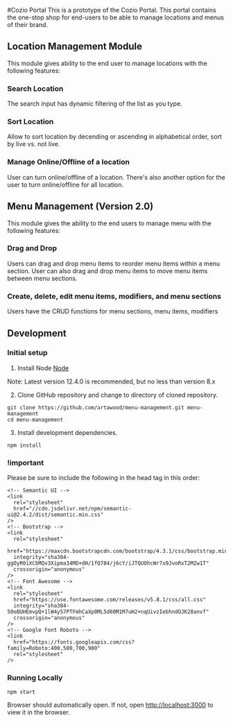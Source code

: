 #Cozio Portal
This is a prototype of the Cozio Portal. This portal contains the one-stop shop for end-users to be able to manage locations and menus of their brand.

## Location Management Module

This module gives ability to the end user to manage locations with the following features:

### Search Location

The search input has dynamic filtering of the list as you type.

### Sort Location

Allow to sort location by decending or ascending in alphabetical order, sort by live vs. not live.

### Manage Online/Offline of a location

User can turn online/offline of a location. There's also another option for the user to turn online/offline for all location.

## Menu Management (Version 2.0)

This module gives the ability to the end users to manage menu with the following features:

### Drag and Drop

Users can drag and drop menu items to reorder menu items within a menu section. User can also drag and drop menu items to move menu items between menu sections.

### Create, delete, edit menu items, modifiers, and menu sections

Users have the CRUD functions for menu sections, menu items, modifiers

## Development

### Initial setup

1. Install Node [Node](https://nodejs.org/en/)

Note: Latest version 12.4.0 is recommended, but no less than version 8.x

2. Clone GitHub repository and change to directory of cloned repository.

```
git clone https://github.com/artawood/menu-management.git menu-management
cd menu-management
```

3. Install development dependencies.

```
npm install
```

### !important

Please be sure to include the following in the head tag in this order:

```
<!-- Semantic UI -->
<link
  rel="stylesheet"
  href="//cdn.jsdelivr.net/npm/semantic-ui@2.4.2/dist/semantic.min.css"
/>
<!-- Bootstrap -->
<link
  rel="stylesheet"
  href="https://maxcdn.bootstrapcdn.com/bootstrap/4.3.1/css/bootstrap.min.css"
  integrity="sha384-ggOyR0iXCbMQv3Xipma34MD+dH/1fQ784/j6cY/iJTQUOhcWr7x9JvoRxT2MZw1T"
  crossorigin="anonymous"
/>
<!-- Font Awesome -->
<link
  rel="stylesheet"
  href="https://use.fontawesome.com/releases/v5.8.1/css/all.css"
  integrity="sha384-50oBUHEmvpQ+1lW4y57PTFmhCaXp0ML5d60M1M7uH2+nqUivzIebhndOJK28anvf"
  crossorigin="anonymous"
/>
<!-- Google Font Roboto -->
<link
  href="https://fonts.googleapis.com/css?family=Roboto:400,500,700,900"
  rel="stylesheet"
/>

```

### Running Locally

```
npm start
```

Browser should automatically open. If not, open [http://localhost:3000](http://localhost:3000) to view it in the browser.
